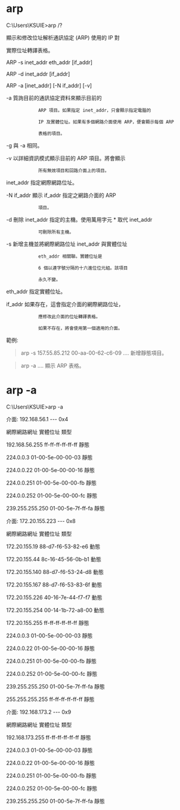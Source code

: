 
# arp


C:\Users\KSUIE>arp /?

顯示和修改位址解析通訊協定 (ARP) 使用的 IP 對

實際位址轉譯表格。

ARP -s inet_addr eth_addr [if_addr]

ARP -d inet_addr [if_addr]

ARP -a [inet_addr] [-N if_addr] [-v]

  -a            質詢目前的通訊協定資料來顯示目前的
  
                ARP 項目。如果指定 inet_addr，只會顯示指定電腦的
                
                IP 及實體位址。如果有多個網路介面使用 ARP，便會顯示每個 ARP
                
                表格的項目。
                
  -g            與 -a 相同。
  
  -v            以詳細資訊模式顯示目前的 ARP 項目。將會顯示
  
                所有無效項目和回路介面上的項目。
                
  inet_addr     指定網際網路位址。
  
  -N if_addr    顯示 if_addr 指定之網路介面的 ARP
  
                項目。
                
  -d            刪除 inet_addr 指定的主機。使用萬用字元 * 取代 inet_addr
  
                可刪除所有主機。
                
  -s            新增主機並將網際網路位址 inet_addr 與實體位址
  
                eth_addr 相關聯。實體位址是
                
                6 個以連字號分隔的十六進位位元組。該項目
                
                永久不變。
                
  eth_addr      指定實體位址。
  
  if_addr       如果存在，這會指定介面的網際網路位址，
  
                應修改此介面的位址轉譯表格。
                
                如果不存在，將會使用第一個適用的介面。
                
範例:

  > arp -s 157.55.85.212   00-aa-00-62-c6-09  .... 新增靜態項目。
  
  > arp -a                                    .... 顯示 ARP 表格。
  
  # arp -a
  
  C:\Users\KSUIE>arp -a

介面: 192.168.56.1 --- 0x4

  網際網路網址          實體位址               類型
  
  192.168.56.255        ff-ff-ff-ff-ff-ff     靜態
  
  224.0.0.3             01-00-5e-00-00-03     靜態
  
  224.0.0.22            01-00-5e-00-00-16     靜態
  
  224.0.0.251           01-00-5e-00-00-fb     靜態
  
  224.0.0.252           01-00-5e-00-00-fc     靜態
  
  239.255.255.250       01-00-5e-7f-ff-fa     靜態

介面: 172.20.155.223 --- 0x8

  網際網路網址          實體位址               類型
  
  172.20.155.19         88-d7-f6-53-82-e6     動態
  
  172.20.155.44         8c-16-45-56-0b-b1     動態
  
  172.20.155.140        88-d7-f6-53-24-d8     動態
  
  172.20.155.167        88-d7-f6-53-83-6f     動態
  
  172.20.155.226        40-16-7e-44-f7-f7     動態
  
  172.20.155.254        00-14-1b-72-a8-00     動態
  
  172.20.155.255        ff-ff-ff-ff-ff-ff     靜態
  
  224.0.0.3             01-00-5e-00-00-03     靜態
  
  224.0.0.22            01-00-5e-00-00-16     靜態
  
  224.0.0.251           01-00-5e-00-00-fb     靜態
  
  224.0.0.252           01-00-5e-00-00-fc     靜態
  
  239.255.255.250       01-00-5e-7f-ff-fa     靜態
  
  255.255.255.255       ff-ff-ff-ff-ff-ff     靜態

介面: 192.168.173.2 --- 0x9

  網際網路網址          實體位址               類型
  
  192.168.173.255       ff-ff-ff-ff-ff-ff     靜態
  
  224.0.0.3             01-00-5e-00-00-03     靜態
  
  224.0.0.22            01-00-5e-00-00-16     靜態
  
  224.0.0.251           01-00-5e-00-00-fb     靜態
  
  224.0.0.252           01-00-5e-00-00-fc     靜態
  
  239.255.255.250       01-00-5e-7f-ff-fa     靜態

  
  
